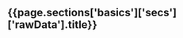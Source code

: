 <h2 id="{{page.sections['basics']['secs']['rawData'].anchor}}">{{page.sections['basics']['secs']['rawData'].title}}</h2>